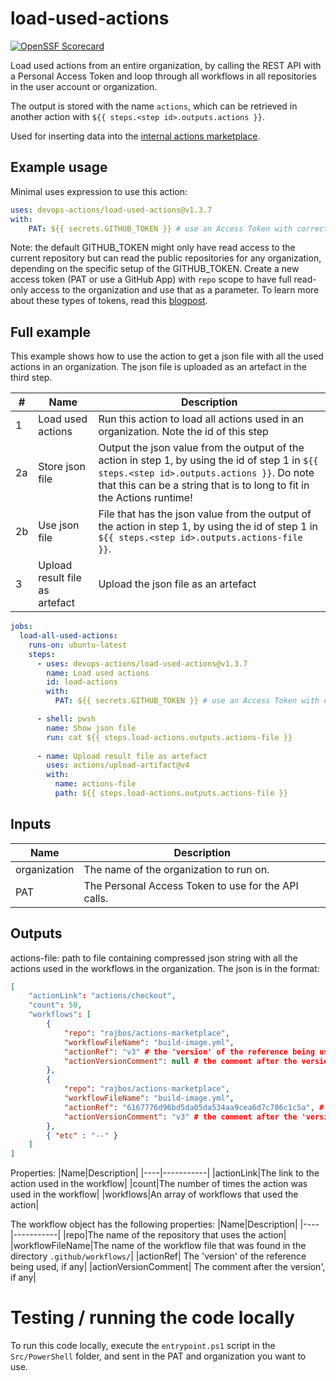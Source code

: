 # load-used-actions

[![OpenSSF Scorecard](https://api.securityscorecards.dev/projects/github.com/devops-actions/load-used-actions/badge)](https://api.securityscorecards.dev/projects/github.com/devops-actions/load-used-actions)

Load used actions from an entire organization, by calling the REST API with a Personal Access Token and loop through all workflows in all repositories in the user account or organization.

The output is stored with the name `actions`, which can be retrieved in another action with `${{ steps.<step id>.outputs.actions }}`.

Used for inserting data into the [internal actions marketplace](https://github.com/rajbos/actions-marketplace).

## Example usage
Minimal uses expression to use this action:

``` yaml
uses: devops-actions/load-used-actions@v1.3.7
with: 
    PAT: ${{ secrets.GITHUB_TOKEN }} # use an Access Token with correct permissions to view private repos if you need to
```
Note: the default GITHUB_TOKEN might only have read access to the current repository but can read the public repositories for any organization, depending on the specific setup of the GITHUB_TOKEN. Create a new access token (PAT or use a GitHub App) with `repo` scope to have full read-only access to the organization and use that as a parameter. To learn more about these types of tokens, read this [blogpost](https://devopsjournal.io/blog/2022/01/03/GitHub-Tokens).

## Full example
This example shows how to use the action to get a json file with all the used actions in an organization. The json file is uploaded as an artefact in the third step.

|#|Name|Description|
|---|---|---|
|1|Load used actions|Run this action to load all actions used in an organization. Note the id of this step|
|2a|Store json file|Output the json value from the output of the action in step 1, by using the id of step 1 in `${{ steps.<step id>.outputs.actions }}`. Do note that this can be a string that is to long to fit in the Actions runtime!|
|2b|Use json file|File that has the json value from the output of the action in step 1, by using the id of step 1 in `${{ steps.<step id>.outputs.actions-file }}`.|
|3|Upload result file as artefact|Upload the json file as an artefact|


``` yaml
jobs:
  load-all-used-actions:
    runs-on: ubuntu-latest
    steps: 
      - uses: devops-actions/load-used-actions@v1.3.7
        name: Load used actions        
        id: load-actions
        with: 
          PAT: ${{ secrets.GITHUB_TOKEN }} # use an Access Token with correct permissions to view private repos if you need to

      - shell: pwsh        
        name: Show json file
        run: cat ${{ steps.load-actions.outputs.actions-file }}
            
      - name: Upload result file as artefact
        uses: actions/upload-artifact@v4
        with: 
          name: actions-file
          path: ${{ steps.load-actions.outputs.actions-file }}
```

## Inputs
|Name|Description|
|---|---|
|organization|The name of the organization to run on.|
|PAT|The Personal Access Token to use for the API calls.|

## Outputs
actions-file: path to file containing compressed json string with all the actions used in the workflows in the organization. The json is in the format:
``` json
[
    "actionLink": "actions/checkout",
    "count": 50,
    "workflows": [
        {
            "repo": "rajbos/actions-marketplace",
            "workflowFileName": "build-image.yml",
            "actionRef": "v3" # the 'version' of the reference being used, if any
            "actionVersionComment": null # the comment after the version, if any
        },
        {
            "repo": "rajbos/actions-marketplace",
            "workflowFileName": "build-image.yml",
            "actionRef": "6167776d96bd5da05da534aa9cea6d7c786c1c5a", # the 'version' of the reference being used, if any
            "actionVersionComment": "v3" # the comment after the 'version', if any
        },
        { "etc" : "--" }
    ]
]
```
Properties:
|Name|Description|
|----|-----------|
|actionLink|The link to the action used in the workflow|
|count|The number of times the action was used in the workflow|
|workflows|An array of workflows that used the action|

The workflow object has the following properties:
|Name|Description|
|----|-----------|
|repo|The name of the repository that uses the action|
|workflowFileName|The name of the workflow file that was found in the directory `.github/workflows/`|
|actionRef| The 'version' of the reference being used, if any|
|actionVersionComment| The comment after the  version', if any|

# Testing / running the code locally
To run this code locally, execute the `entrypoint.ps1` script in the `Src/PowerShell` folder, and sent in the PAT and organization you want to use.
